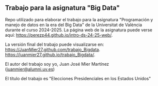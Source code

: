 ## Trabajo para la asignatura "Big Data"

<!-- El párrafo de abajo has de dejarlo tal cual. NO HAS DE CAMBIAR NADA!!-->

Repo utilizado para elaborar el trabajo para la asignatura "Programación y manejo de datos en la era del Big Data" de la Universitat de València durante el curso 2024-2025. La página web de la asignatura puede verse aquí: <https://perezp44.github.io/intro-ds-24-25-web/>.



<!-- En la linea de abajo HAS de SUSTITUIR "perezp44" por tu usuario de Github-->
La versión final del trabajo puede visualizarse en: <https://JuanMier27.github.com/trabajo_Bigdata>.  <https://juanmier27.github.io/trabajo_Bigdata/>.


<!-- Abajo podéis escribir lo que queráis, igual un resumen del trabajo, o ..., o ... pero al menos, tenéis que poner el título del trabajo y el título del trabajo-->

El autor del trabajo soy yo, Juan José Mier Martínez (juanmier@alumni.uv.es)

El título del trabajo es "Elecciones Presidenciales en los Estados Unidos"



